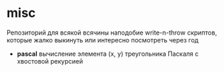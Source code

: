 # misc
Репозиторий для всякой всячины наподобие write-n-throw скриптов, которые жалко выкинуть или интересно посмотреть через год

* **pascal** вычисление элемента (x, y) треугольника Паскаля с хвостовой рекурсией
